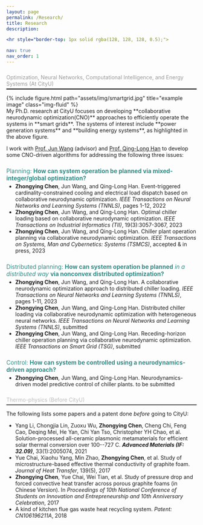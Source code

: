 ```yaml
---
layout: page
permalink: /Research/
title: Research
description: 

<hr style="border-top: 1px solid rgba(128, 128, 128, 0.5);">

nav: true
nav_order: 1
---
```


<span style="position:relative; top:0.7em; right:0em; font-size:1em; color:rgba(128,128,128,0.8)">Optimization, Neural Networks, Computational Intelligence, and Energy Systems (At CityU)</span>
<hr style="border-top: 2px solid rgba(128, 128, 128, 0.5);">

<div class="row justify-content-sm-center">
  <div class="col-sm-10 mt-0 mt-md-0">
    {% include figure.html path="assets/img/smartgrid.jpg" title="example image" class="img-fluid" %}
  </div>
</div>
 My Ph.D. research at CityU focuses on developing **collaborative neurodynamic optimization(CNO)** approaches to efficiently operate the systems in **smart grids**.  The systems of interest include **power generation systems** and **building energy systems**, as highlighted in the above figure. 
 
 
I work with [Prof. Jun Wang](https://scholars.cityu.edu.hk/en/persons/jun-wang(6d556e00-9da5-4b40-9602-8ee68ce4e526).html) (advisor) and [Prof. Qing-Long Han](https://scholar.google.com.au/citations?user=j0pyptAAAAAJ&hl=en) to develop some CNO-driven algorithms for addressing the following three issues: 


<span style="position:relative; top:0.7em; right:0em; font-size:1.1em; color:rgba(46,143,137,1)">Planning: **How can system operation be planned via mixed-integer/global optimization?**</span>
<!-- <hr style="border-top: 1.5px dashed rgba(46,143,137, 0.3) ;">  -->

* **Zhongying Chen**, Jun Wang, and Qing-Long Han. Event-triggered cardinality-constrained cooling and electrical load dispatch based on collaborative neurodynamic optimization. *IEEE Transactions on Neural Networks and Learning Systems (TNNLS)*, pages 1-12, 2022
* **Zhongying Chen**, Jun Wang, and Qing-Long Han. Optimal chiller loading based on collaborative neurodynamic optimization. *IEEE Transactions on Industrial Informatics (TII)*, 19(3):3057-3067, 2023
* **Zhongying Chen**, Jun Wang, and Qing-Long Han. Chiller plant operation planning via collaborative neurodynamic optimization. *IEEE Transactions on Systems, Man and Cybernetics: Systems (TSMCS)*, accepted & in press, 2023


<span style="position:relative; top:0.7em; right:0em; font-size:1.1em; color:rgba(46,143,137,1)">Distributed planning: **How can system operation be planned** *in a distributed way* **via nonconvex distributed optimization?**</span>
<!-- <hr style="border-top: 1.5px dashed rgba(46,143,137, 0.3) ;"> -->

*  **Zhongying Chen**, Jun Wang, and Qing-Long Han. A collaborative neurodynamic optimization approach to distributed chiller loading. *IEEE Transactions on Neural Networks and Learning Systems (TNNLS)*, pages 1-11, 2023
*  **Zhongying Chen**, Jun Wang, and Qing-Long Han. Distributed chiller loading via collaborative neurodynamic optimization with heterogeneous neural networks. *IEEE Transactions on Neural Networks and Learning Systems (TNNLS)*, submitted
*  **Zhongying Chen**, Jun Wang, and Qing-Long Han. Receding-horizon chiller operation planning via collaborative neurodynamic optimization. *IEEE Transactions on Smart Grid (TSG)*, submitted


<span style="position:relative; top:0.7em; right:0em; font-size:1.1em; color:rgba(46,143,137,1)">Control: **How can system be controlled using a neurodynamics-driven approach?**</span>
<!-- <hr style="border-top: 1.5px dashed rgba(46,143,137, 0.3) ;"> -->
* **Zhongying Chen**, Jun Wang, and Qing-Long Han. Neurodynamics-driven model predictive control of chiller plants. to be submitted



<span style="position:relative; top:0.7em; right:0em; font-size:1em; color:rgba(128,128,128,0.5)">Thermo-physics (Before CityU)</span>
<hr style="border-top: 1.5px solid rgba(128, 128, 128, 0.5);">

The following lists some papers and a patent done *before* going to CityU: 
*  Yang Li, Chongjia Lin, Zuoxu Wu, **Zhongying Chen**, Cheng Chi, Feng Cao, Deqing Mei, He Yan, Chi Yan Tso, Christopher YH Chao, et al. Solution-processed all-ceramic plasmonic metamaterials for efficient solar thermal conversion over 100--727 C. ***Advanced Materials (IF: 32.09)***, 33(1):2005074, 2021
*  Yue Chai, Xiaohu Yang, Min Zhao, **Zhongying Chen**, et al. Study of microstructure-based effective thermal conductivity of graphite foam. *Journal of Heat Transfer*, 139(5), 2017
*  **Zhongying Chen**, Yue Chai, Wei Tian, et al. Study of pressure drop and forced convective heat transfer
across porous graphite foams (in Chinese Version). In *Proceedings of 10th National Conference of Students on Innovation and Entrepreneurship and 10th Anniversary Celebration*, 2017
*  A kind of kitchen flue gas waste heat recycling system. *Patent: CN106196211A*, 2018
<!-- <hr style="border-top: 1.5px solid rgba(128, 128, 128, 0.5);"> -->